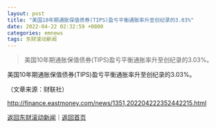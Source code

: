 ```yaml
---
layout: post
title: "美国10年期通胀保值债券(TIPS)盈亏平衡通胀率升至创纪录的3.03%"
date: 2022-04-22 02:32:59 +0800
categories: emnews
tags: 东财滚动新闻
---
```

> 美国10年期通胀保值债券(TIPS)盈亏平衡通胀率升至创纪录的3.03%。

<p>美国10年期通胀保值债券(TIPS)盈亏平衡通胀率升至创纪录的3.03%。</p><p class="em_media">（文章来源：财联社）</p>

<http://finance.eastmoney.com/news/1351,202204222352442215.html>

[返回东财滚动新闻](//finews.withounder.com/emnews/)｜[返回首页](//finews.withounder.com/)